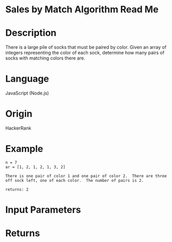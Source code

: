 # Sales by Match Algorithm Read Me

# Description

There is a large pile of socks that must be paired by color. Given an array of integers representing the color of each sock, determine how many pairs of socks with matching colors there are.

# Language

JavaScript (Node.js)

# Origin

HackerRank

# Example

```
n = 7
ar = [1, 2, 1, 2, 1, 3, 2]

There is one pair of color 1 and one pair of color 2.  There are three off sock left, one of each color.  The number of pairs is 2.

returns: 2
```

# Input Parameters

# Returns
